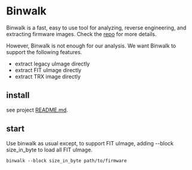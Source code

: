 # Binwalk

Binwalk is a fast, easy to use tool for analyzing, reverse engineering, and extracting firmware images.
Check the [repo](https://github.com/ReFirmLabs/binwalk) for more details.

However, Binwalk is not enough for our analysis. We want Binwalk to support the following features.

+ extract legacy uImage directly
+ extract FIT uImage directly
+ extract TRX image directly

## install
see project [README.md](../README.md).

## start
Use binwalk as usual except, to support FIT uImage, adding --block size_in_byte to load all FIT uImage.

```shell script
binwalk --block size_in_byte path/to/firmware
```
